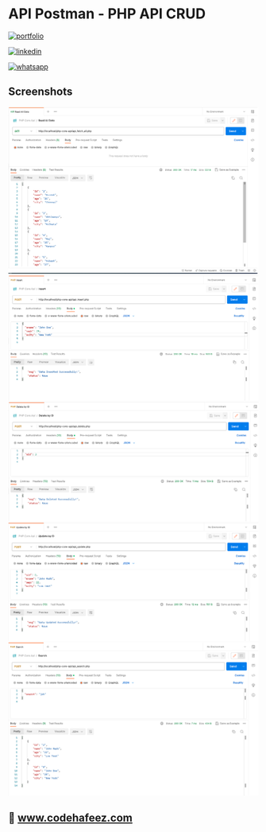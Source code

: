 # API Postman - PHP API CRUD

[![portfolio](https://img.shields.io/badge/my_portfolio-000?style=for-the-badge&logo=ko-fi&logoColor=white)](https://www.codehafeez.com/)

[![linkedin](https://img.shields.io/badge/linkedin-0A66C2?style=for-the-badge&logo=linkedin&logoColor=white)](https://www.linkedin.com/in/codehafeez/)

[![whatsapp](https://img.shields.io/badge/whatsapp-GREEN?style=for-the-badge&logo=whatsapp&logoColor=white)](https://api.whatsapp.com/send?phone=923123349398)



## Screenshots
![](https://raw.githubusercontent.com/codehafeez/php-api-crud/main/Screenshots/Output-01.png)
![](https://raw.githubusercontent.com/codehafeez/php-api-crud/main/Screenshots/Output-02.png)
![](https://raw.githubusercontent.com/codehafeez/php-api-crud/main/Screenshots/Output-03.png)
![](https://raw.githubusercontent.com/codehafeez/php-api-crud/main/Screenshots/Output-04.png)
![](https://raw.githubusercontent.com/codehafeez/php-api-crud/main/Screenshots/Output-05.png)


## 🔗 www.codehafeez.com
